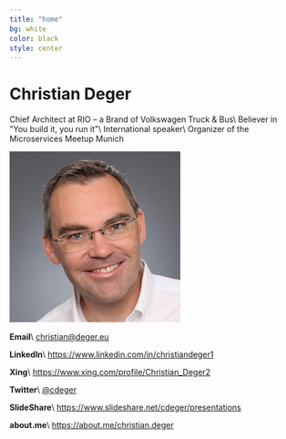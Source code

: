 ```yaml
---
title: "home"
bg: white
color: black
style: center
---
```


# Christian Deger
Chief Architect at RIO – a Brand of Volkswagen Truck & Bus\\
Believer in "You build it, you run it"\\
International speaker\\
Organizer of the Microservices Meetup Munich

![Christian Deger](/images/christian_deger_300.jpg)

__Email__\\
[christian@deger.eu](mailto:christian@deger.eu)

__LinkedIn__\\
<https://www.linkedin.com/in/christiandeger1>

__Xing__\\
<https://www.xing.com/profile/Christian_Deger2>

__Twitter__\\
[@cdeger](https://twitter.com/cdeger)


__SlideShare__\\
<https://www.slideshare.net/cdeger/presentations>

__about.me__\\
<https://about.me/christian.deger>
